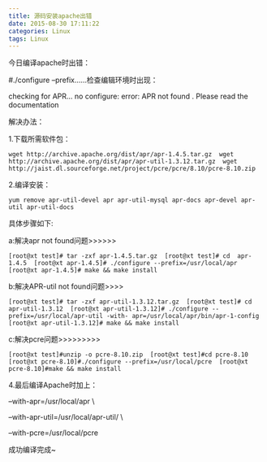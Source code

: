 ```yaml
---
title: 源码安装apache出错
date: 2015-08-30 17:11:22
categories: Linux
tags: Linux
---
```

 今日编译apache时出错：

\#./configure –prefix……检查编辑环境时出现：

checking for APR… no
configure: error: APR not found . Please read the documentation

解决办法：

1.下载所需软件包：

```
wget http://archive.apache.org/dist/apr/apr-1.4.5.tar.gz  wget http://archive.apache.org/dist/apr/apr-util-1.3.12.tar.gz  wget http://jaist.dl.sourceforge.net/project/pcre/pcre/8.10/pcre-8.10.zip
```

2.编译安装：

```
yum remove apr-util-devel apr apr-util-mysql apr-docs apr-devel apr-util apr-util-docs
```

具体步骤如下:

a:解决apr not found问题>>>>>>

```
[root@xt test]# tar -zxf apr-1.4.5.tar.gz  [root@xt test]# cd  apr-1.4.5  [root@xt apr-1.4.5]# ./configure --prefix=/usr/local/apr  [root@xt apr-1.4.5]# make && make install
```

b:解决APR-util not found问题>>>>

```
[root@xt test]# tar -zxf apr-util-1.3.12.tar.gz  [root@xt test]# cd apr-util-1.3.12  [root@xt apr-util-1.3.12]# ./configure --prefix=/usr/local/apr-util -with- apr=/usr/local/apr/bin/apr-1-config  [root@xt apr-util-1.3.12]# make && make install
```

c:解决pcre问题>>>>>>>>>

```
[root@xt test]#unzip -o pcre-8.10.zip  [root@xt test]#cd pcre-8.10  [root@xt pcre-8.10]#./configure --prefix=/usr/local/pcre  [root@xt pcre-8.10]#make && make install
```

4.最后编译Apache时加上：

–with-apr=/usr/local/apr \

–with-apr-util=/usr/local/apr-util/ \

–with-pcre=/usr/local/pcre

成功编译完成~